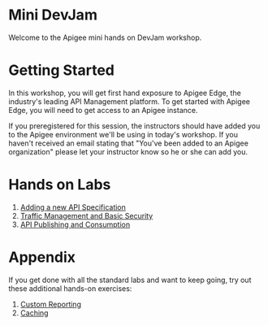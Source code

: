 # Mini DevJam

Welcome to the Apigee mini hands on DevJam workshop.

# Getting Started

  In this workshop, you will get first hand exposure to Apigee Edge, the industry's leading API Management platform. To get started with Apigee Edge, you will need to get access to an Apigee instance. 

  If you preregistered for this session, the instructors should have added you to the Apigee environment we'll be using in today's workshop. If you haven't received an email stating that "You've been added to an Apigee organization" please let your instructor know so he or she can add you.


# Hands on Labs

1. [Adding a new API Specification](lab1.md)
2. [Traffic Management and Basic Security](lab2.md)
3. [API Publishing and Consumption](lab3.md)

# Appendix

If you get done with all the standard labs and want to keep going, try out these additional hands-on exercises:

1. [Custom Reporting](lab_appendix1.md)
2. [Caching](lab_appendix2.md)